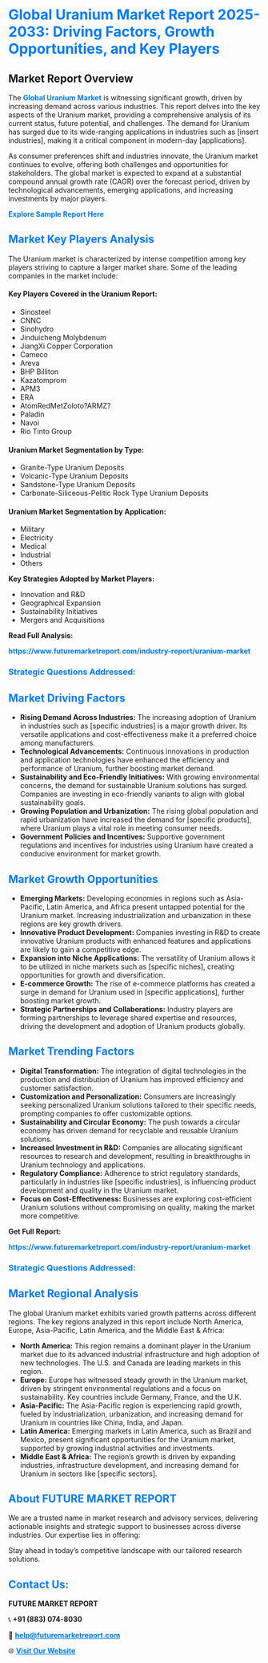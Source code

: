 <h1 style="color: #007BFF;">Global Uranium Market Report 2025-2033: Driving Factors, Growth Opportunities, and Key Players</h1>

<section id="overview">
<h2>Market Report Overview</h2>
<p>The <a href="https://www.futuremarketreport.com/industry-report/uranium-market" style="color: #007BFF; text-decoration: none;"><strong>Global Uranium Market</strong></a> is witnessing significant growth, driven by increasing demand across various industries. This report delves into the key aspects of the Uranium market, providing a comprehensive analysis of its current status, future potential, and challenges. The demand for Uranium has surged due to its wide-ranging applications in industries such as [insert industries], making it a critical component in modern-day [applications].</p>
<p>As consumer preferences shift and industries innovate, the Uranium market continues to evolve, offering both challenges and opportunities for stakeholders. The global market is expected to expand at a substantial compound annual growth rate (CAGR) over the forecast period, driven by technological advancements, emerging applications, and increasing investments by major players.</p>
</section>

<section id="overview">
<p><a href="https://www.futuremarketreport.com/request-sample/reportId=84753" style="color: #007BFF; text-decoration: none;"><strong>Explore Sample Report Here</strong></a></p>
</section>

<section id="key-players">
<h2 style="color: #007BFF;">Market Key Players Analysis</h2>
<p>The Uranium market is characterized by intense competition among key players striving to capture a larger market share. Some of the leading companies in the market include:</p>
<h4>Key Players Covered in the Uranium Report:</h4>
<ul><li>Sinosteel</li><li>CNNC</li><li>Sinohydro</li><li>Jinduicheng Molybdenum</li><li>JiangXi Copper Corporation</li><li>Cameco</li><li>Areva</li><li>BHP Billiton</li><li>Kazatomprom</li><li>APM3</li><li>ERA</li><li>AtomRedMetZoloto?ARMZ?</li><li>Paladin</li><li>Navoi</li><li>Rio Tinto Group</li></ul>
<h4>Uranium Market Segmentation by Type:</h4>
<ul><li>Granite-Type Uranium Deposits</li><li>Volcanic-Type Uranium Deposits</li><li>Sandstone-Type Uranium Deposits</li><li>Carbonate-Siliceous-Pelitic Rock Type Uranium Deposits</li></ul>

<h4>Uranium Market Segmentation by Application:</h4>
<ul><li>Military</li><li>Electricity</li><li>Medical</li><li>Industrial</li><li>Others</li></ul>
<p><strong>Key Strategies Adopted by Market Players:</strong></p>
<ul>
<li>Innovation and R&D</li>
<li>Geographical Expansion</li>
<li>Sustainability Initiatives</li>
<li>Mergers and Acquisitions</li>
</ul>
</section>

<section>
<p><strong>Read Full Analysis: </strong></p><a href="https://www.futuremarketreport.com/industry-report/uranium-market" style="color: #007BFF; text-decoration: none;"><strong>https://www.futuremarketreport.com/industry-report/uranium-market</strong></a>
<h3 style="color: #007BFF;">Strategic Questions Addressed:</h3>
</section>

<section id="driving-factors">
<h2 style="color: #007BFF;">Market Driving Factors</h2>
<ul>
<li><strong>Rising Demand Across Industries:</strong> The increasing adoption of Uranium in industries such as [specific industries] is a major growth driver. Its versatile applications and cost-effectiveness make it a preferred choice among manufacturers.</li>
<li><strong>Technological Advancements:</strong> Continuous innovations in production and application technologies have enhanced the efficiency and performance of Uranium, further boosting market demand.</li>
<li><strong>Sustainability and Eco-Friendly Initiatives:</strong> With growing environmental concerns, the demand for sustainable Uranium solutions has surged. Companies are investing in eco-friendly variants to align with global sustainability goals.</li>
<li><strong>Growing Population and Urbanization:</strong> The rising global population and rapid urbanization have increased the demand for [specific products], where Uranium plays a vital role in meeting consumer needs.</li>
<li><strong>Government Policies and Incentives:</strong> Supportive government regulations and incentives for industries using Uranium have created a conducive environment for market growth.</li>
</ul>
</section>

<section id="growth-opportunities">
<h2 style="color: #007BFF;">Market Growth Opportunities</h2>
<ul>
<li><strong>Emerging Markets:</strong> Developing economies in regions such as Asia-Pacific, Latin America, and Africa present untapped potential for the Uranium market. Increasing industrialization and urbanization in these regions are key growth drivers.</li>
<li><strong>Innovative Product Development:</strong> Companies investing in R&D to create innovative Uranium products with enhanced features and applications are likely to gain a competitive edge.</li>
<li><strong>Expansion into Niche Applications:</strong> The versatility of Uranium allows it to be utilized in niche markets such as [specific niches], creating opportunities for growth and diversification.</li>
<li><strong>E-commerce Growth:</strong> The rise of e-commerce platforms has created a surge in demand for Uranium used in [specific applications], further boosting market growth.</li>
<li><strong>Strategic Partnerships and Collaborations:</strong> Industry players are forming partnerships to leverage shared expertise and resources, driving the development and adoption of Uranium products globally.</li>
</ul>
</section>

<section id="trending-factors">
<h2 style="color: #007BFF;">Market Trending Factors</h2>
<ul>
<li><strong>Digital Transformation:</strong> The integration of digital technologies in the production and distribution of Uranium has improved efficiency and customer satisfaction.</li>
<li><strong>Customization and Personalization:</strong> Consumers are increasingly seeking personalized Uranium solutions tailored to their specific needs, prompting companies to offer customizable options.</li>
<li><strong>Sustainability and Circular Economy:</strong> The push towards a circular economy has driven demand for recyclable and reusable Uranium solutions.</li>
<li><strong>Increased Investment in R&D:</strong> Companies are allocating significant resources to research and development, resulting in breakthroughs in Uranium technology and applications.</li>
<li><strong>Regulatory Compliance:</strong> Adherence to strict regulatory standards, particularly in industries like [specific industries], is influencing product development and quality in the Uranium market.</li>
<li><strong>Focus on Cost-Effectiveness:</strong> Businesses are exploring cost-efficient Uranium solutions without compromising on quality, making the market more competitive.</li>
</ul>
</section>

<section>
<p><strong>Get Full Report: </strong></p><a href="https://www.futuremarketreport.com/industry-report/uranium-market" style="color: #007BFF; text-decoration: none;"><strong>https://www.futuremarketreport.com/industry-report/uranium-market</strong></a>
<h3 style="color: #007BFF;">Strategic Questions Addressed:</h3>
</section>


<section id="regional-analysis">
<h2 style="color: #007BFF;">Market Regional Analysis</h2>
<p>The global Uranium market exhibits varied growth patterns across different regions. The key regions analyzed in this report include North America, Europe, Asia-Pacific, Latin America, and the Middle East & Africa:</p>
<ul>
<li><strong>North America:</strong> This region remains a dominant player in the Uranium market due to its advanced industrial infrastructure and high adoption of new technologies. The U.S. and Canada are leading markets in this region.</li>
<li><strong>Europe:</strong> Europe has witnessed steady growth in the Uranium market, driven by stringent environmental regulations and a focus on sustainability. Key countries include Germany, France, and the U.K.</li>
<li><strong>Asia-Pacific:</strong> The Asia-Pacific region is experiencing rapid growth, fueled by industrialization, urbanization, and increasing demand for Uranium in countries like China, India, and Japan.</li>
<li><strong>Latin America:</strong> Emerging markets in Latin America, such as Brazil and Mexico, present significant opportunities for the Uranium market, supported by growing industrial activities and investments.</li>
<li><strong>Middle East & Africa:</strong> The region’s growth is driven by expanding industries, infrastructure development, and increasing demand for Uranium in sectors like [specific sectors].</li>
</ul>
</section>

<footer>
<h2 style="color: #007BFF;">About FUTURE MARKET REPORT</h2>
<p>We are a trusted name in market research and advisory services, delivering actionable insights and strategic support to businesses across diverse industries. Our expertise lies in offering:</p>

<p>Stay ahead in today’s competitive landscape with our tailored research solutions.</p>

<h2 style="color: #007BFF;">Contact Us:</h2>
<p><strong>FUTURE MARKET REPORT</strong></p>
<p>📞 <strong>+91 (883) 074-8030</strong></p>
<p>📧 <strong><a href="mailto:help@futuremarketreport.com" style="color: #007BFF;">help@futuremarketreport.com</a></strong></p>
<p>🌐 <strong><a href="https://www.futuremarketreport.com/" style="color: #007BFF;">Visit Our Website</a></strong></p>
</footer>